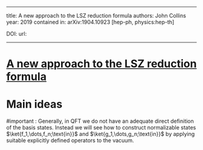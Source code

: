 
---
title: A new approach to the LSZ reduction formula
authors: John Collins
year: 2019
contained in: arXiv:1904.10923 [hep-ph, physics:hep-th]

DOI: 
url: 

---
# [A new approach to the LSZ reduction formula](zotero://select/items/@collinsNewApproachLSZ2019)


# Main ideas

#important : Generally, in QFT we do not have an adequate direct definition of the basis states. Instead we will see how to construct normalizable states $\ket{f_1,\dots,f_n;\text{in}}$ and $\ket{g_1,\dots,g_n;\text{in}}$ by applying suitable explicitly defined operators to the vacuum.